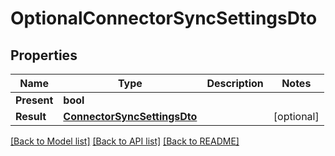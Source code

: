 # OptionalConnectorSyncSettingsDto

## Properties

Name | Type | Description | Notes
------------ | ------------- | ------------- | -------------
**Present** | **bool** |  | 
**Result** | [**ConnectorSyncSettingsDto**](ConnectorSyncSettingsDto) |  | [optional] 

[[Back to Model list]](../README#documentation-for-models) [[Back to API list]](../README#documentation-for-api-endpoints) [[Back to README]](../README)


